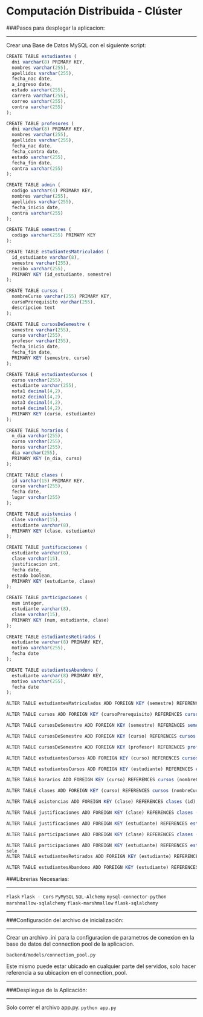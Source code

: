 # Computación Distribuida - Clúster

###Pasos para desplegar la aplicacion:
                
----
Crear una Base de Datos MySQL con el siguiente script:
```javascript
CREATE TABLE estudiantes (
  dni varchar(8) PRIMARY KEY,
  nombres varchar(255),
  apellidos varchar(255),
  fecha_nac date,
  a_ingreso date,
  estado varchar(255),
  carrera varchar(255),
  correo varchar(255),
  contra varchar(255)
);

CREATE TABLE profesores (
  dni varchar(8) PRIMARY KEY,
  nombres varchar(255),
  apellidos varchar(255),
  fecha_nac date,
  fecha_contra date,
  estado varchar(255),
  fecha_fin date,
  contra varchar(255)
);

CREATE TABLE admin (
  codigo varchar(4) PRIMARY KEY,
  nombres varchar(255),
  apellidos varchar(255),
  fecha_inicio date,
  contra varchar(255)
);

CREATE TABLE semestres (
  codigo varchar(255) PRIMARY KEY
);

CREATE TABLE estudiantesMatriculados (
  id_estudiante varchar(8),
  semestre varchar(255),
  recibo varchar(255),
  PRIMARY KEY (id_estudiante, semestre)
);

CREATE TABLE cursos (
  nombreCurso varchar(255) PRIMARY KEY,
  cursoPrerequisito varchar(255),
  descripcion text
);

CREATE TABLE cursosDeSemestre (
  semestre varchar(255),
  curso varchar(255),
  profesor varchar(255),
  fecha_inicio date,
  fecha_fin date,
  PRIMARY KEY (semestre, curso)
);

CREATE TABLE estudiantesCursos (
  curso varchar(255),
  estudiante varchar(255),
  nota1 decimal(4,2),
  nota2 decimal(4,2),
  nota3 decimal(4,2),
  nota4 decimal(4,2),
  PRIMARY KEY (curso, estudiante)
);

CREATE TABLE horarios (
  n_dia varchar(255),
  curso varchar(255),
  horas varchar(255),
  dia varchar(255),
  PRIMARY KEY (n_dia, curso)
);

CREATE TABLE clases (
  id varchar(15) PRIMARY KEY,
  curso varchar(255),
  fecha date,
  lugar varchar(255)
);

CREATE TABLE asistencias (
  clase varchar(15),
  estudiante varchar(8),
  PRIMARY KEY (clase, estudiante)
);

CREATE TABLE justificaciones (
  estudiante varchar(8),
  clase varchar(15),
  justificacion int,
  fecha date,
  estado boolean,
  PRIMARY KEY (estudiante, clase)
);

CREATE TABLE participaciones (
  num integer,
  estudiante varchar(8),
  clase varchar(15),
  PRIMARY KEY (num, estudiante, clase)
);

CREATE TABLE estudiantesRetirados (
  estudiante varchar(8) PRIMARY KEY,
  motivo varchar(255),
  fecha date
);

CREATE TABLE estudiantesAbandono (
  estudiante varchar(8) PRIMARY KEY,
  motivo varchar(255),
  fecha date
);

ALTER TABLE estudiantesMatriculados ADD FOREIGN KEY (semestre) REFERENCES semestres (codigo);

ALTER TABLE cursos ADD FOREIGN KEY (cursoPrerequisito) REFERENCES cursos (nombreCurso);

ALTER TABLE cursosDeSemestre ADD FOREIGN KEY (semestre) REFERENCES semestres (codigo);

ALTER TABLE cursosDeSemestre ADD FOREIGN KEY (curso) REFERENCES cursos (nombreCurso);

ALTER TABLE cursosDeSemestre ADD FOREIGN KEY (profesor) REFERENCES profesores (dni);

ALTER TABLE estudiantesCursos ADD FOREIGN KEY (curso) REFERENCES cursos (nombreCurso);

ALTER TABLE estudiantesCursos ADD FOREIGN KEY (estudiante) REFERENCES estudiantes (dni);

ALTER TABLE horarios ADD FOREIGN KEY (curso) REFERENCES cursos (nombreCurso);

ALTER TABLE clases ADD FOREIGN KEY (curso) REFERENCES cursos (nombreCurso);

ALTER TABLE asistencias ADD FOREIGN KEY (clase) REFERENCES clases (id);

ALTER TABLE justificaciones ADD FOREIGN KEY (clase) REFERENCES clases (id);

ALTER TABLE justificaciones ADD FOREIGN KEY (estudiante) REFERENCES estudiantes (dni);

ALTER TABLE participaciones ADD FOREIGN KEY (clase) REFERENCES clases (id);

ALTER TABLE participaciones ADD FOREIGN KEY (estudiante) REFERENCES estudiantes (dni);
sele
ALTER TABLE estudiantesRetirados ADD FOREIGN KEY (estudiante) REFERENCES estudiantes (dni);

ALTER TABLE estudiantesAbandono ADD FOREIGN KEY (estudiante) REFERENCES estudiantes (dni);


```


###Librerias Necesarias:
                
----
`Flask`
`Flask - Cors`
`PyMySQL`
`SQL-Alchemy`
`mysql-connector-python`
`marshmallow-sqlalchemy`
`flask-marshmallow`
`flask-sqlalchemy`


                
----

###Configuración del archivo de inicialización:
                
----
Crear un archivo .ini para la configuracion de parametros de conexion en la base de datos  del connection pool de la aplicacion.

`backend/models/connection_pool.py`

Este mismo puede estar ubicado en cualquier parte del servidos, solo hacer referencia a su ubicacion en el connection_pool.
                
----

###Despliegue de la Aplicación:
                
----
Solo correr el archivo app.py.
`python app.py`
